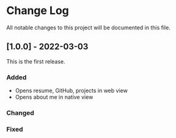 
# Change Log
All notable changes to this project will be documented in this file.
 
## [1.0.0] - 2022-03-03
 
This is the first release. 
 
### Added
- Opens resume, GitHub, projects in web view 
- Opens about me in native view
 
### Changed
 
### Fixed
 

  
